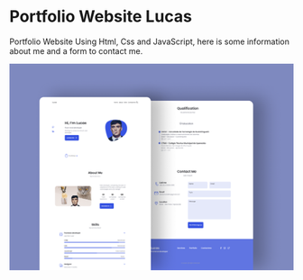 # Portfolio Website Lucas

Portfolio Website Using Html, Css and JavaScript, here is some information about me and a form to contact me.
 
 ![Resume cv](/portfolioPreview.png)